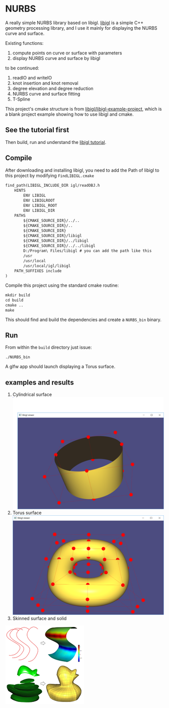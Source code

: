 # NURBS
A really simple NURBS library based on libigl. [libigl](https://github.com/libigl/libigl/) is a simple C++ geometry processing library, and I use it mainly for displaying the NURBS curve and surface.

Existing functions:
1. compute points on curve or surface with parameters 
2. display NURBS curve and surface by libigl

to be continued:
1. readIO and writeIO 
2. knot insertion and knot removal
3. degree elevation and degree reduction
4. NURBS curve and surface fitting
5. T-Spline 


This project's cmake structure is from [libigl/libigl-example-project](https://github.com/libigl/libigl-example-project), which is a blank project example showing how to use libigl and cmake. 

## See the tutorial first

Then build, run and understand the [libigl
tutorial](http://libigl.github.io/libigl/tutorial/).

## Compile
After downloading and installing libigl, you need to add the Path of libigl to this project by modifying `FindLIBIGL.cmake`
```
find_path(LIBIGL_INCLUDE_DIR igl/readOBJ.h
    HINTS
        ENV LIBIGL
        ENV LIBIGLROOT
        ENV LIBIGL_ROOT
        ENV LIBIGL_DIR
    PATHS
        ${CMAKE_SOURCE_DIR}/../..
        ${CMAKE_SOURCE_DIR}/..
        ${CMAKE_SOURCE_DIR}
        ${CMAKE_SOURCE_DIR}/libigl
        ${CMAKE_SOURCE_DIR}/../libigl
        ${CMAKE_SOURCE_DIR}/../../libigl
        D:/Program\ Files/libigl # you can add the path like this
        /usr
        /usr/local
        /usr/local/igl/libigl
    PATH_SUFFIXES include
)

```
Compile this project using the standard cmake routine:

    mkdir build
    cd build
    cmake ..
    make

This should find and build the dependencies and create a `NURBS_bin` binary.

## Run

From within the `build` directory just issue:

    ./NURBS_bin

A glfw app should launch displaying a Torus surface.

## examples and results
1. Cylindrical surface
![cylinder.PNG](https://github.com/aijm/NURBS/blob/master/examples/cylinder.PNG)
2. Torus surface
![torus.PNG](https://github.com/aijm/NURBS/blob/master/examples/torus.PNG)
3. Skinned surface and solid

![representative_image.png](https://github.com/Hubury/TSpline/blob/master/out/representative_image.png)


